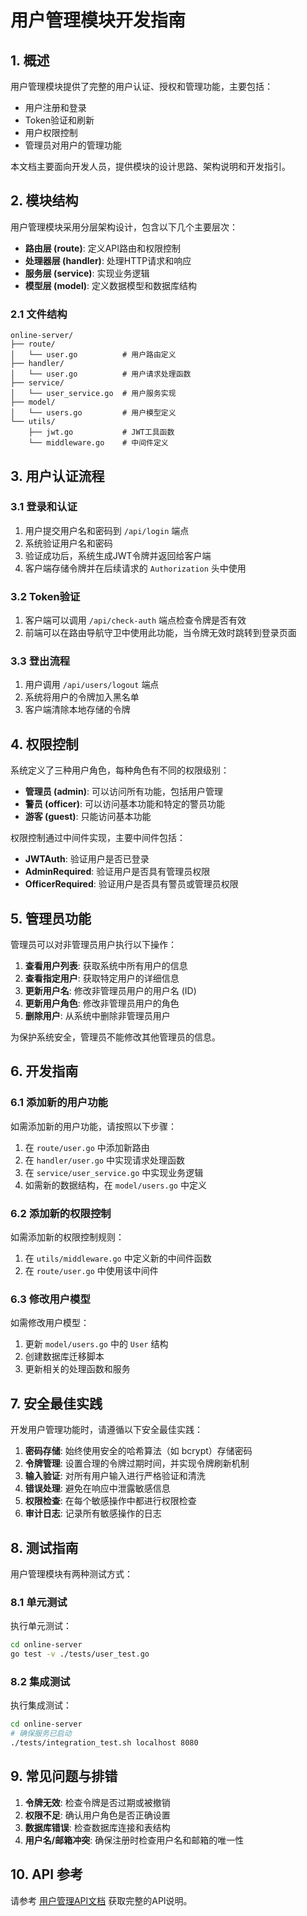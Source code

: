 # 用户管理模块开发指南

## 1. 概述

用户管理模块提供了完整的用户认证、授权和管理功能，主要包括：

- 用户注册和登录
- Token验证和刷新
- 用户权限控制
- 管理员对用户的管理功能

本文档主要面向开发人员，提供模块的设计思路、架构说明和开发指引。

## 2. 模块结构

用户管理模块采用分层架构设计，包含以下几个主要层次：

- **路由层 (route)**: 定义API路由和权限控制
- **处理器层 (handler)**: 处理HTTP请求和响应
- **服务层 (service)**: 实现业务逻辑
- **模型层 (model)**: 定义数据模型和数据库结构

### 2.1 文件结构

```
online-server/
├── route/
│   └── user.go          # 用户路由定义
├── handler/
│   └── user.go          # 用户请求处理函数
├── service/
│   └── user_service.go  # 用户服务实现
├── model/
│   └── users.go         # 用户模型定义
└── utils/
    ├── jwt.go           # JWT工具函数
    └── middleware.go    # 中间件定义
```

## 3. 用户认证流程

### 3.1 登录和认证

1. 用户提交用户名和密码到 `/api/login` 端点
2. 系统验证用户名和密码
3. 验证成功后，系统生成JWT令牌并返回给客户端
4. 客户端存储令牌并在后续请求的 `Authorization` 头中使用

### 3.2 Token验证

1. 客户端可以调用 `/api/check-auth` 端点检查令牌是否有效
2. 前端可以在路由导航守卫中使用此功能，当令牌无效时跳转到登录页面

### 3.3 登出流程

1. 用户调用 `/api/users/logout` 端点
2. 系统将用户的令牌加入黑名单
3. 客户端清除本地存储的令牌

## 4. 权限控制

系统定义了三种用户角色，每种角色有不同的权限级别：

- **管理员 (admin)**: 可以访问所有功能，包括用户管理
- **警员 (officer)**: 可以访问基本功能和特定的警员功能
- **游客 (guest)**: 只能访问基本功能

权限控制通过中间件实现，主要中间件包括：

- **JWTAuth**: 验证用户是否已登录
- **AdminRequired**: 验证用户是否具有管理员权限
- **OfficerRequired**: 验证用户是否具有警员或管理员权限

## 5. 管理员功能

管理员可以对非管理员用户执行以下操作：

1. **查看用户列表**: 获取系统中所有用户的信息
2. **查看指定用户**: 获取特定用户的详细信息
3. **更新用户名**: 修改非管理员用户的用户名 (ID)
4. **更新用户角色**: 修改非管理员用户的角色
5. **删除用户**: 从系统中删除非管理员用户

为保护系统安全，管理员不能修改其他管理员的信息。

## 6. 开发指南

### 6.1 添加新的用户功能

如需添加新的用户功能，请按照以下步骤：

1. 在 `route/user.go` 中添加新路由
2. 在 `handler/user.go` 中实现请求处理函数
3. 在 `service/user_service.go` 中实现业务逻辑
4. 如需新的数据结构，在 `model/users.go` 中定义

### 6.2 添加新的权限控制

如需添加新的权限控制规则：

1. 在 `utils/middleware.go` 中定义新的中间件函数
2. 在 `route/user.go` 中使用该中间件

### 6.3 修改用户模型

如需修改用户模型：

1. 更新 `model/users.go` 中的 `User` 结构
2. 创建数据库迁移脚本
3. 更新相关的处理函数和服务

## 7. 安全最佳实践

开发用户管理功能时，请遵循以下安全最佳实践：

1. **密码存储**: 始终使用安全的哈希算法（如 bcrypt）存储密码
2. **令牌管理**: 设置合理的令牌过期时间，并实现令牌刷新机制
3. **输入验证**: 对所有用户输入进行严格验证和清洗
4. **错误处理**: 避免在响应中泄露敏感信息
5. **权限检查**: 在每个敏感操作中都进行权限检查
6. **审计日志**: 记录所有敏感操作的日志

## 8. 测试指南

用户管理模块有两种测试方式：

### 8.1 单元测试

执行单元测试：

```bash
cd online-server
go test -v ./tests/user_test.go
```

### 8.2 集成测试

执行集成测试：

```bash
cd online-server
# 确保服务已启动
./tests/integration_test.sh localhost 8080
```

## 9. 常见问题与排错

1. **令牌无效**: 检查令牌是否过期或被撤销
2. **权限不足**: 确认用户角色是否正确设置
3. **数据库错误**: 检查数据库连接和表结构
4. **用户名/邮箱冲突**: 确保注册时检查用户名和邮箱的唯一性

## 10. API 参考

请参考 [用户管理API文档](user_management_api.md) 获取完整的API说明。